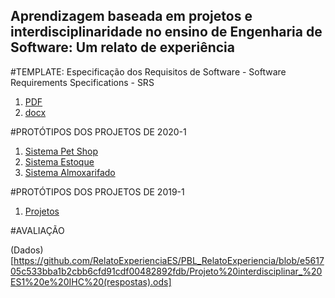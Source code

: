 
## Aprendizagem baseada em projetos e interdisciplinaridade no ensino de Engenharia de Software: Um relato de experiência


#TEMPLATE: Especificação dos Requisitos de Software - Software Requirements Specifications - SRS
1. [PDF](https://github.com/RelatoExperienciaES/PBL_RelatoExperiencia/blob/3fdc6083f0f9b31a072d5485ec05aa019d039c1e/SRS-Template.pdf)
2. [docx](https://github.com/RelatoExperienciaES/PBL_RelatoExperiencia/blob/017ea754a8ae4e17f434fcef3220a2a30d47cfe3/SRS%20-%20Template.docx)


#PROTÓTIPOS DOS PROJETOS DE 2020-1
1. [Sistema Pet Shop](https://www.figma.com/proto/GXF9Ww6vlaO0KY5eXkzFVS/Pet-Shop?node-id=1%3A41&scaling=scale-down)
2. [Sistema Estoque](https://www.figma.com/file/XSMC2MM0UBu8rPTRas1Gbk/Gerenciamento-Almoxarifado?node-id=7%3A394)
3. [Sistema Almoxarifado](https://www.figma.com/proto/DuOqVQI6B8vKPTEpBVSrqi/IHC?node-id=1%3A3&scaling=contain)

#PROTÓTIPOS DOS PROJETOS DE 2019-1

1. [Projetos](https://github.com/RelatoExperienciaES/PBL_RelatoExperiencia/blob/017ea754a8ae4e17f434fcef3220a2a30d47cfe3/Sistema%20%20Consult%C3%B3rio%202019-1.pdf)


#AVALIAÇÃO

(Dados)[https://github.com/RelatoExperienciaES/PBL_RelatoExperiencia/blob/e561705c533bba1b2cbb6cfd91cdf00482892fdb/Projeto%20interdisciplinar_%20ES1%20e%20IHC%20(respostas).ods]


